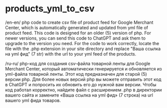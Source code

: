 # products_yml_to_csv
/en-en/
php code to create csv file of product feed for Google Merchant Center, which is automatically generated and updated from yml file of product feed.
This code is designed for an older (5) version of php.
For newer versions, you can send this code to ChatGPT and ask them to upgrade to the version you need.
For the code to work correctly, locate the file with the .php extension in your site directory and replace "Ваша ссылка на yml фид" (7 str) with the url to your yml feed of the products.

/ru-ru/
php-код для создания csv-файла товарной ленты для Google Merchant Center, который автоматически генерируется и обновляется из yml-файла товарной ленты.
Этот код предназначен для старой (5) версии php.
Для более новых версий php вы можете отправить этот код в ChatGPT и попросить их обновить его до нужной вам версии.
Чтобы код работал корректно, найдите файл с расширением .php в директории вашего сайта и замените «Ваша ссылка на yml фид» (7 строка) на url вашего yml фида товаров.
